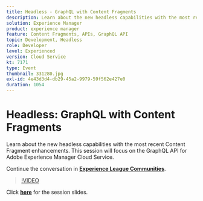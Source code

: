```yaml
---
title: Headless - GraphQL with Content Fragments
description: Learn about the new headless capabilities with the most recent Content Fragment enhancements. This session will focus on the GraphQL API for Adobe Experience Manager Cloud Service. This session was delivered as part of Adobe Developers Live Content event.
solution: Experience Manager
product: experience manager
feature: Content Fragments, APIs, GraphQL API
topic: Development, Headless
role: Developer
level: Experienced
version: Cloud Service
kt: 7171
type: Event
thumbnail: 331280.jpg
exl-id: 4e43d3d4-db29-45a2-9979-59f562e427e0
duration: 1054
---
```

# Headless: GraphQL with Content Fragments

Learn about the new headless capabilities with the most recent Content Fragment enhancements. This session will focus on the GraphQL API for Adobe Experience Manager Cloud Service.

Continue the conversation in **[Experience League Communities](https://adobe.ly/36Yd3v6)**.

>[!VIDEO](https://video.tv.adobe.com/v/331280/?quality=12&learn=on&hidetitle=true)

Click **[here](/help/adobe-developers-live/assets/headless-graphql-content-fragments.pdf)** for the session slides.
